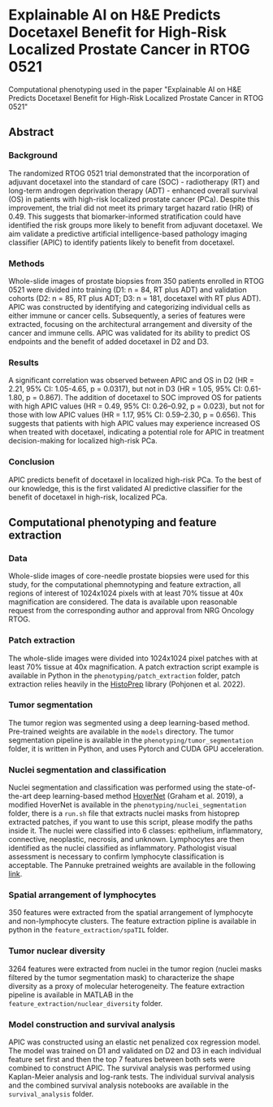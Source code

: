 # Explainable AI on H&E Predicts Docetaxel Benefit for High-Risk Localized Prostate Cancer in RTOG 0521

Computational phenotyping used in the paper "Explainable AI on H&E Predicts Docetaxel Benefit for High-Risk Localized Prostate Cancer in RTOG 0521"

## Abstract

### Background

The randomized RTOG 0521 trial demonstrated that the incorporation of adjuvant docetaxel into the standard of care (SOC) - radiotherapy (RT) and long-term androgen deprivation therapy (ADT) - enhanced overall survival (OS) in patients with high-risk localized prostate cancer (PCa). Despite this improvement, the trial did not meet its primary target hazard ratio (HR) of 0.49. This suggests that biomarker-informed stratification could have identified the risk groups more likely to benefit from adjuvant docetaxel. We aim validate a predictive artificial intelligence-based pathology imaging classifier (APIC) to identify patients likely to benefit from docetaxel.

### Methods

Whole-slide images of prostate biopsies from 350 patients enrolled in RTOG 0521 were divided into training (D1: n = 84, RT plus ADT) and validation cohorts (D2: n = 85, RT plus ADT; D3: n = 181, docetaxel with RT plus ADT). APIC was constructed by identifying and categorizing individual cells as either immune or cancer cells. Subsequently, a series of features were extracted, focusing on the architectural arrangement and diversity of the cancer and immune cells. APIC was validated for its ability to predict OS endpoints and the benefit of added docetaxel in D2 and D3.

### Results

A significant correlation was observed between APIC and OS in D2 (HR = 2.21, 95% CI: 1.05-4.65, p = 0.0317), but not in D3 (HR = 1.05, 95% CI: 0.61-1.80, p = 0.867). The addition of docetaxel to SOC improved OS for patients with high APIC values (HR = 0.49, 95% CI: 0.26–0.92, p = 0.023), but not for those with low APIC values (HR = 1.17, 95% CI: 0.59–2.30, p = 0.656). This suggests that patients with high APIC values may experience increased OS when treated with docetaxel, indicating a potential role for APIC in treatment decision-making for localized high-risk PCa.

### Conclusion

APIC predicts benefit of docetaxel in localized high-risk PCa. To the best of our knowledge, this is the first validated AI predictive classifier for the benefit of docetaxel in high-risk, localized PCa.

## Computational phenotyping and feature extraction

### Data

Whole-slide images of core-needle prostate biopsies were used for this study, for the computational phemnotyping and feature extraction, all regions of interest of 1024x1024 pixels with at least 70% tissue at 40x magnification are considered. The data is available upon reasonable request from the corresponding author and approval from NRG Oncology RTOG.

### Patch extraction

The whole-slide images were divided into 1024x1024 pixel patches with at least 70% tissue at 40x magnification. A patch extraction script example is available in Python in the `phenotyping/patch_extraction` folder, patch extraction relies heavily in the [HistoPrep](https://github.com/jopo666/HistoPrep) library (Pohjonen et al. 2022).

### Tumor segmentation

The tumor region was segmented using a deep learning-based method. Pre-trained weights are available in the `models` directory. The tumor segmentation pipeline is available in the `phenotyping/tumor_segmentation` folder, it is written in Python, and uses Pytorch and CUDA GPU acceleration.

### Nuclei segmentation and classification

Nuclei segmentation and classification was performed using the state-of-the-art deep learning-based method [HoverNet](https://github.com/vqdang/hover_net) (Graham et al. 2019), a modified HoverNet is available in the `phenotyping/nuclei_segmentation` folder, there is a `run.sh` file that extracts nuclei masks from histoprep extracted patches, if you want to use this script, please modify the paths inside it. The nuclei were classified into 6 classes: epithelium, inflammatory, connective, neoplastic, necrosis, and unknown. Lymphocytes are then identified as the nuclei classified as inflammatory. Pathologist visual assessment is necessary to confirm lymphocyte classification is acceptable. The Pannuke pretrained weights are available in the following [link](https://drive.google.com/file/d/1SbSArI3KOOWHxRlxnjchO7_MbWzB4lNR/view?usp=sharing).

### Spatial arrangement of lymphocytes

350 features were extracted from the spatial arrangement of lymphocyte and non-lymphocyte clusters. The feature extraction pipline is available in python in the `feature_extraction/spaTIL` folder.

### Tumor nuclear diversity

3264 features were extracted from nuclei in the tumor region (nuclei masks filtered by the tumor segmentation mask) to characterize the shape diversity as a proxy of molecular heterogeneity. The feature extraction pipeline is available in MATLAB in the `feature_extraction/nuclear_diversity` folder.

### Model construction and survival analysis

APIC was constructed using an elastic net penalized cox regression model. The model was trained on D1 and validated on D2 and D3 in each individual feature set first and then the top 7 features between both sets were combined to construct APIC. The survival analysis was performed using Kaplan-Meier analysis and log-rank tests. The individual survival analysis and the combined survival analysis notebooks are available in the `survival_analysis` folder.
